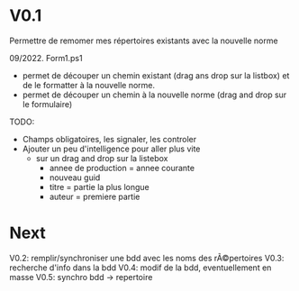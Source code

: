 # V0.1

Permettre de remomer mes répertoires existants avec la nouvelle norme

09/2022. Form1.ps1
- permet de découper un chemin existant (drag ans drop sur la listbox) et de le formatter à la nouvelle norme.
- permet de découper un chemin à la nouvelle norme (drag and drop sur le formulaire)

TODO: 
- Champs obligatoires, les signaler, les controler
- Ajouter un peu d'intelligence pour aller plus vite
  - sur un drag and drop sur la listebox
    - annee de production = annee courante
    - nouveau guid
    - titre = partie la plus longue
    - auteur = premiere partie





# Next

V0.2: remplir/synchroniser une bdd avec les noms des rÃ©pertoires
V0.3: recherche d'info dans la bdd
V0.4: modif de la bdd, eventuellement en masse
V0.5: synchro bdd -> repertoire 